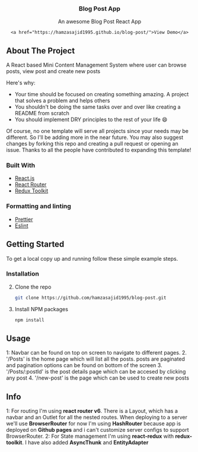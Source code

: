 <div id="top"></div>

<!-- PROJECT LOGO -->
<br />
<div align="center">

  <h3 align="center">Blog Post App</h3>

  <p align="center">
    An awesome Blog Post React App
    <br />
   
    <a href="https://hamzasajid1995.github.io/blog-post/">View Demo</a>
  </p>
</div>



<!-- ABOUT THE PROJECT -->
## About The Project

A React based Mini Content Management System where user can browse posts, view post and create new posts

Here's why:
* Your time should be focused on creating something amazing. A project that solves a problem and helps others
* You shouldn't be doing the same tasks over and over like creating a README from scratch
* You should implement DRY principles to the rest of your life :smile:

Of course, no one template will serve all projects since your needs may be different. So I'll be adding more in the near future. You may also suggest changes by forking this repo and creating a pull request or opening an issue. Thanks to all the people have contributed to expanding this template!

### Built With

* [React.js](https://reactjs.org/)
* [React Router](https://reactrouter.com/)
* [Redux Toolkit](https://redux-toolkit.js.org/)

### Formatting and linting

* [Prettier](https://prettier.io/)
* [Eslint](https://eslint.org/)

<!-- GETTING STARTED -->
## Getting Started

To get a local copy up and running follow these simple example steps.

### Installation


2. Clone the repo
   ```sh
   git clone https://github.com/hamzasajid1995/blog-post.git
   ```
3. Install NPM packages
   ```sh
   npm install
   ```

<!-- USAGE EXAMPLES -->
## Usage

1: Navbar can be found on top on screen to navigate to different pages.
2. '/Posts' is the home page which will list all the posts. posts are paginated and pagination options can be found on bottom of the screen
3. '/Posts/:postId' is the post details page which can be accesed by clicking any post
4. '/new-post' is the page which can be used to create new posts



<!-- App development Info -->
## Info

1: For routing I'm using <b>react router v6</b>. There is a Layout, which has a navbar and an Outlet for all the nested routes. When deploying to a server we'll use <b>BrowserRouter</b> for now I'm using <b>HashRouter</b> because app is deployed on <b>Github pages</b> and i can't customize server configs to support BrowserRouter.
2: For State management I'm using <b>react-redux</b> with <b>redux-toolkit</b>. I have also added <b>AsyncThunk</b> and <b>EntityAdapter</b>
